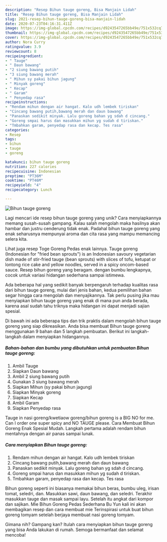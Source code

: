 ```yaml
---
description: "Resep Bihun tauge goreng, Bisa Manjain Lidah"
title: "Resep Bihun tauge goreng, Bisa Manjain Lidah"
slug: 2021-resep-bihun-tauge-goreng-bisa-manjain-lidah
date: 2020-07-23T04:16:31.411Z
image: https://img-global.cpcdn.com/recipes/d9243547265bb49e/751x532cq70/bihun-tauge-goreng-foto-resep-utama.jpg
thumbnail: https://img-global.cpcdn.com/recipes/d9243547265bb49e/751x532cq70/bihun-tauge-goreng-foto-resep-utama.jpg
cover: https://img-global.cpcdn.com/recipes/d9243547265bb49e/751x532cq70/bihun-tauge-goreng-foto-resep-utama.jpg
author: Nora Curry
ratingvalue: 3.9
reviewcount: 8
recipeingredient:
- " Tauge"
- " Daun bawang"
- "2 siung bawang putih"
- "3 siung bawang merah"
- " Mihun sy pakai bihun jagung"
- " Minyak goreng"
- " Kecap"
- " Garam"
- " Penyedap rasa"
recipeinstructions:
- "Rendam mihun dengan air hangat. Kalo udh lembek tiriskan"
- "Cincang bawang putih,bawang merah dan daun bawang"
- "Panaskan sedikit minyak. Lalu goreng bahan yg sdah d cincang."
- "Goreng smpai harus dan masukkan mihun yg sudah d tiriskan."
- "Tmbahkan garam, penyedap rasa dan kecap. Tes rasa"
categories:
- Resep
tags:
- bihun
- tauge
- goreng

katakunci: bihun tauge goreng 
nutrition: 227 calories
recipecuisine: Indonesian
preptime: "PT36M"
cooktime: "PT46M"
recipeyield: "4"
recipecategory: Lunch

---
```



![Bihun tauge goreng](https://img-global.cpcdn.com/recipes/d9243547265bb49e/751x532cq70/bihun-tauge-goreng-foto-resep-utama.jpg)

Lagi mencari ide resep bihun tauge goreng yang unik? Cara menyiapkannya memang susah-susah gampang. Kalau salah mengolah maka hasilnya akan hambar dan justru cenderung tidak enak. Padahal bihun tauge goreng yang enak seharusnya mempunyai aroma dan cita rasa yang mampu memancing selera kita.

Lihat juga resep Toge Goreng Pedas enak lainnya. Tauge goreng (Indonesian for &#34;fried bean sprouts&#34;) is an Indonesian savoury vegetarian dish made of stir-fried tauge (bean sprouts) with slices of tofu, ketupat or lontong rice cake and yellow noodles, served in a spicy oncom-based sauce. Resep bihun goreng yang beragam. dengan bumbu lengkapnya, cocok untuk variasi hidangan sederhana sampai istimewa.

Ada beberapa hal yang sedikit banyak berpengaruh terhadap kualitas rasa dari bihun tauge goreng, mulai dari jenis bahan, kedua pemilihan bahan segar hingga cara mengolah dan menyajikannya. Tak perlu pusing jika mau menyiapkan bihun tauge goreng yang enak di mana pun anda berada, karena asal sudah tahu triknya maka hidangan ini dapat menjadi sajian spesial.


Di bawah ini ada beberapa tips dan trik praktis dalam mengolah bihun tauge goreng yang siap dikreasikan. Anda bisa membuat Bihun tauge goreng menggunakan 9 bahan dan 5 langkah pembuatan. Berikut ini langkah-langkah dalam menyiapkan hidangannya.

<!--inarticleads1-->

##### Bahan-bahan dan bumbu yang dibutuhkan untuk pembuatan Bihun tauge goreng:

1. Ambil  Tauge
1. Siapkan  Daun bawang
1. Ambil 2 siung bawang putih
1. Gunakan 3 siung bawang merah
1. Siapkan  Mihun (sy pakai bihun jagung)
1. Siapkan  Minyak goreng
1. Siapkan  Kecap
1. Ambil  Garam
1. Siapkan  Penyedap rasa


Tauge in nasi goreng/kwetiaow goreng/bihun goreng is a BIG NO for me. Can I order one super spicy and NO TAUGE please. Cara Membuat Bihun Goreng Enak Spesial Mudah. Langkah pertama adalah rendam bihun mentahnya dengan air panas sampai lunak. 

<!--inarticleads2-->

##### Cara menyiapkan Bihun tauge goreng:

1. Rendam mihun dengan air hangat. Kalo udh lembek tiriskan
1. Cincang bawang putih,bawang merah dan daun bawang
1. Panaskan sedikit minyak. Lalu goreng bahan yg sdah d cincang.
1. Goreng smpai harus dan masukkan mihun yg sudah d tiriskan.
1. Tmbahkan garam, penyedap rasa dan kecap. Tes rasa


Bihun goreng seperti ini biasanya memakai bihun beras, bumbu uleg, irisan tomat, seledri, dan. Masukkan sawi, daun bawang, dan seledri. Terakhir masukkan tauge dan masak sampai layu. Setelah itu angkat dari kompor dan sajikan. Mie Bihun Goreng Pedas Sederhana Bu Yun kali ini akan membagikan resep dan cara membuat mie Terinspirasi untuk buat bihun goreng tomyam setelah berjaya membuat nasi goreng tomyam. 

Gimana nih? Gampang kan? Itulah cara menyiapkan bihun tauge goreng yang bisa Anda lakukan di rumah. Semoga bermanfaat dan selamat mencoba!
